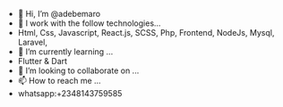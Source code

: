 - 👋 Hi, I’m @adebemaro
- 👀 I work with the follow technologies...
- Html, Css, Javascript, React.js, SCSS, Php, Frontend, NodeJs, Mysql, Laravel,  
- 🌱 I’m currently learning ...
- Flutter & Dart
- 💞️ I’m looking to collaborate on ...
- 📫 How to reach me ...
- whatsapp:+2348143759585

<!---
adebemaro/adebemaro is a ✨ special ✨ repository because its `README.md` (this file) appears on your GitHub profile.
You can click the Preview link to take a look at your changes.
--->
